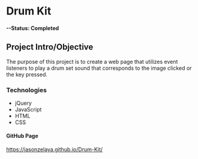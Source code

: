 # Drum Kit

#### --Status: Completed

## Project Intro/Objective
The purpose of this project is to create a web page that utilizes event listeners to play a drum set sound that corresponds to the image clicked or the key pressed.

### Technologies
* jQuery
* JavaScript
* HTML
* CSS

#### GitHub Page
https://jasonzelaya.github.io/Drum-Kit/
